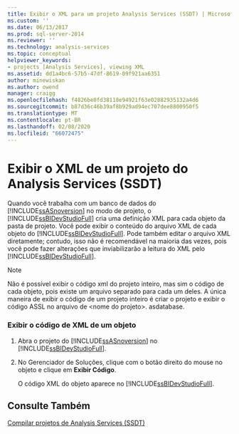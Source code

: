 ```yaml
---
title: Exibir o XML para um projeto Analysis Services (SSDT) | Microsoft Docs
ms.custom: ''
ms.date: 06/13/2017
ms.prod: sql-server-2014
ms.reviewer: ''
ms.technology: analysis-services
ms.topic: conceptual
helpviewer_keywords:
- projects [Analysis Services], viewing XML
ms.assetid: dd1a4bc6-57b5-47df-8619-09f921aa6351
author: minewiskan
ms.author: owend
manager: craigg
ms.openlocfilehash: f4826be0fd38118e94921f63e02882935132a4d6
ms.sourcegitcommit: b87d36c46b39af8b929ad94ec707dee8800950f5
ms.translationtype: MT
ms.contentlocale: pt-BR
ms.lasthandoff: 02/08/2020
ms.locfileid: "66072475"
---
```

# <a name="view-the-xml-for-an-analysis-services-project-ssdt"></a>Exibir o XML de um projeto do Analysis Services (SSDT)
  Quando você trabalha com um banco de dados do [!INCLUDE[ssASnoversion](../../includes/ssasnoversion-md.md)] no modo de projeto, o [!INCLUDE[ssBIDevStudioFull](../../includes/ssbidevstudiofull-md.md)] cria uma definição XML para cada objeto da pasta de projeto. Você pode exibir o conteúdo do arquivo XML de cada objeto do [!INCLUDE[ssBIDevStudioFull](../../includes/ssbidevstudiofull-md.md)]. Pode também editar o arquivo XML diretamente; contudo, isso não é recomendável na maioria das vezes, pois você pode fazer alterações que inviabilizarão a leitura do XML pelo [!INCLUDE[ssBIDevStudioFull](../../includes/ssbidevstudiofull-md.md)].  
  
> [!NOTE]  
>  Não é possível exibir o código xml do projeto inteiro, mas sim o código de cada objeto, pois existe um arquivo separado para cada um deles. A única maneira de exibir o código de um projeto inteiro é criar o projeto e exibir o código ASSL no arquivo de \<nome do projeto>. asdatabase.  
  
### <a name="to-view-the-xml-code-for-an-object"></a>Exibir o código de XML de um objeto  
  
1.  Abra o projeto do [!INCLUDE[ssASnoversion](../../includes/ssasnoversion-md.md)] no [!INCLUDE[ssBIDevStudioFull](../../includes/ssbidevstudiofull-md.md)].  
  
2.  No Gerenciador de Soluções, clique com o botão direito do mouse no objeto e clique em **Exibir Código**.  
  
     O código XML do objeto aparece no [!INCLUDE[ssBIDevStudioFull](../../includes/ssbidevstudiofull-md.md)].  
  
## <a name="see-also"></a>Consulte Também  
 [Compilar projetos de Analysis Services &#40;SSDT&#41;](build-analysis-services-projects-ssdt.md)  
  
  
